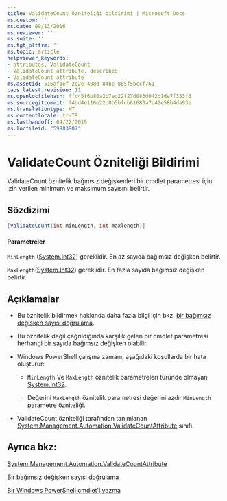 ```yaml
---
title: ValidateCount özniteliği bildirimi | Microsoft Docs
ms.custom: ''
ms.date: 09/13/2016
ms.reviewer: ''
ms.suite: ''
ms.tgt_pltfrm: ''
ms.topic: article
helpviewer_keywords:
- attributes, ValidateCount
- ValidateCount attribute, described
- ValidateCount attribute
ms.assetid: 516af1ef-2c2e-408d-84bc-865f5bccf761
caps.latest.revision: 11
ms.openlocfilehash: ffc45f6b80a2b7ed22f27d083d042b1de7f353f6
ms.sourcegitcommit: f4bd4e116e22c8b5bfcb61680a7c42e58b4da93e
ms.translationtype: HT
ms.contentlocale: tr-TR
ms.lasthandoff: 04/22/2019
ms.locfileid: "59983907"
---
```

# <a name="validatecount-attribute-declaration"></a>ValidateCount Özniteliği Bildirimi

ValidateCount öznitelik bağımsız değişkenleri bir cmdlet parametresi için izin verilen minimum ve maksimum sayısını belirtir.

## <a name="syntax"></a>Sözdizimi

```csharp
[ValidateCount(int minLength, int maxlength)]
```

#### <a name="parameters"></a>Parametreler

`MinLength` ([System.Int32][]) gereklidir. En az sayıda bağımsız değişken belirtir.

`MaxLength`([System.Int32][]) gereklidir. En fazla sayıda bağımsız değişken belirtir.

## <a name="remarks"></a>Açıklamalar

- Bu öznitelik bildirmek hakkında daha fazla bilgi için bkz. [bir bağımsız değişken sayısı doğrulama][].

- Bu öznitelik değil çağrıldığında karşılık gelen bir cmdlet parametresi herhangi bir sayıda bağımsız değişken olabilir.

- Windows PowerShell çalışma zamanı, aşağıdaki koşullarda bir hata oluşturur:

    - `MinLength` Ve `MaxLength` öznitelik parametreleri türünde olmayan [System.Int32][].

    - Değerini `MaxLength` öznitelik parametresi değerini azdır `MinLength` parametre özniteliği.

- ValidateCount özniteliği tarafından tanımlanan [System.Management.Automation.ValidateCountAttribute][] sınıfı.

## <a name="see-also"></a>Ayrıca bkz:

[System.Management.Automation.ValidateCountAttribute][]

[Bir bağımsız değişken sayısı doğrulama][]

[Bir Windows PowerShell cmdlet'i yazma][]

[Bir bağımsız değişken sayısı doğrulama]: how-to-validate-an-argument-count.md
[Bir Windows PowerShell cmdlet'i yazma]: writing-a-windows-powershell-cmdlet.md

[System.Int32]: /dotnet/api/System.Int32
[System.Management.Automation.ValidateCountAttribute]: /dotnet/api/System.Management.Automation.ValidateCountAttribute
